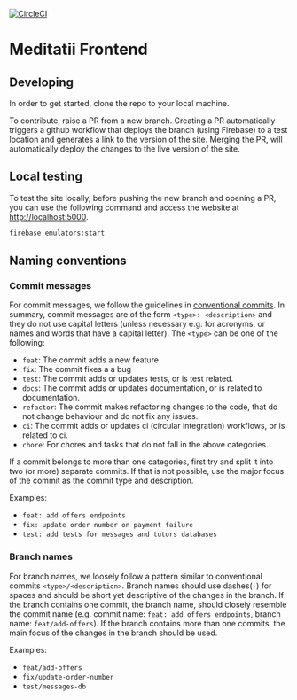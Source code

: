 [![CircleCI](https://circleci.com/gh/GeroVeni/meditatii-server/tree/master.svg?style=svg&circle-token=3ddbb3f49fa0f1c29bb03b189207bf315c4892a1)](https://circleci.com/gh/GeroVeni/meditatii-server/tree/master)

# Meditatii Frontend

## Developing

In order to get started, clone the repo to your local machine.

To contribute, raise a PR from a new branch. Creating a PR automatically triggers a github workflow that deploys the branch (using Firebase) to a test location and generates a link to the version of the site. Merging the PR, will automatically deploy the changes to the live version of the site.

## Local testing

To test the site locally, before pushing the new branch and opening a PR, you can use the following command and access the website at <http://localhost:5000>.

```bash
firebase emulators:start
```

## Naming conventions

### Commit messages

For commit messages, we follow the guidelines in [conventional commits](https://www.conventionalcommits.org/en/v1.0.0/). In summary, commit messages are of the form `<type>: <description>` and they do not use capital letters (unless necessary e.g. for acronyms, or names and words that have a capital letter). The `<type>` can be one of the following:

* `feat`: The commit adds a new feature
* `fix`: The commit fixes a a bug
* `test`: The commit adds or updates tests, or is test related.
* `docs`: The commit adds or updates documentation, or is related to documentation.
* `refactor`: The commit makes refactoring changes to the code, that do not change behaviour and do not fix any issues.
* `ci`: The commit adds or updates ci (circular integration) workflows, or is related to ci.
* `chore`: For chores and tasks that do not fall in the above categories.

If a commit belongs to more than one categories, first try and split it into two (or more) separate commits. If that is not possible, use the major focus of the commit as the commit type and description.

Examples:

* `feat: add offers endpoints`
* `fix: update order number on payment failure`
* `test: add tests for messages and tutors databases`

### Branch names

For branch names, we loosely follow a pattern similar to conventional commits `<type>/<description>`. Branch names should use dashes(`-`) for spaces and should be short yet descriptive of the changes in the branch. If the branch contains one commit, the branch name, should closely resemble the commit name (e.g. commit name: `feat: add offers endpoints`, branch name: `feat/add-offers`). If the branch contains more than one commits, the main focus of the changes in the branch should be used.

Examples:

* `feat/add-offers`
* `fix/update-order-number`
* `test/messages-db`
